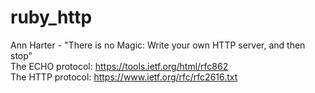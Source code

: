 # ruby_http
Ann Harter - "There is no Magic: Write your own HTTP server, and then stop"  
The ECHO protocol: https://tools.ietf.org/html/rfc862  
The HTTP protocol: https://www.ietf.org/rfc/rfc2616.txt  

